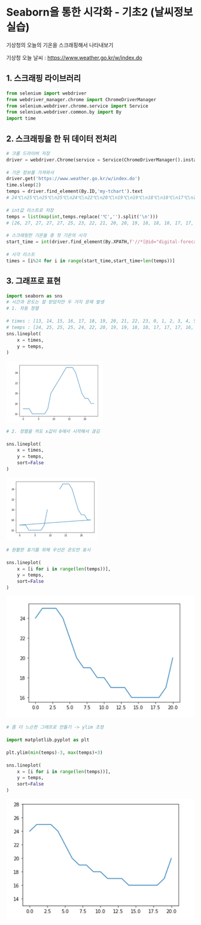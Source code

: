 # Seaborn을 통한 시각화 - 기초2 (날씨정보 실습)



기상청의 오늘의 기온을 스크래핑해서 나타내보기



기상청 오늘 날씨 : https://www.weather.go.kr/w/index.do

## 1.  **스크래핑 라이브러리**

```python
from selenium import webdriver
from webdriver_manager.chrome import ChromeDriverManager
from selenium.webdriver.chrome.service import Service
from selenium.webdriver.common.by import By
import time
```


## 2. **스크래핑을 한 뒤 데이터 전처리**

```py
# 크롬 드라이버 저장
driver = webdriver.Chrome(service = Service(ChromeDriverManager().install()))

# 기온 정보를 가져와서
driver.get('https://www.weather.go.kr/w/index.do')
time.sleep(2)
temps = driver.find_element(By.ID,'my-tchart').text
# 24℃\n25℃\n25℃\n25℃\n24℃\n22℃\n20℃\n19℃\n19℃\n18℃\n18℃\n17℃\n17℃\n17℃\n16℃\n16℃\n16℃\n16℃\n16℃\n17℃\n20℃'

# int값 리스트로 저장
temps = list(map(int,temps.replace('℃','').split('\n')))
# [26, 27, 27, 27, 27, 25, 23, 22, 21, 20, 20, 19, 18, 18, 18, 17, 17, 17, 17, 17, 20]

# 스크래핑한 기온들 중 첫 기온의 시각
start_time = int(driver.find_element(By.XPATH,f'//*[@id="digital-forecast"]/div[1]/div[3]/div[2]/div[1]/div[1]/div/div[2]/ul[1]/li[1]/span[2]').text[:-1])

# 시각 리스트
times = [i%24 for i in range(start_time,start_time+len(temps))]
```





## 3. 그래프로 표현

```python
import seaborn as sns
# 시간과 온도는 잘 받았지만 두 가지 문제 발생
# 1. 자동 정렬

# times : [13, 14, 15, 16, 17, 18, 19, 20, 21, 22, 23, 0, 1, 2, 3, 4, 5, 6, 7, 8, 9]
# temps : [24, 25, 25, 25, 24, 22, 20, 19, 19, 18, 18, 17, 17, 17, 16, 16, 16, 16, 16, 17, 20]
sns.lineplot(
    x = times,
    y = temps,
)
```

<img src="https://raw.githubusercontent.com/SonJinHYo/image_repo/main/image_server/image-20220929132039013.png" alt="image-20220929132039013" style="zoom:50%;" />

```python
# 2. 정렬을 꺼도 x값이 0에서 시작해서 끊김

sns.lineplot(
    x = times,
    y = temps,
    sort=False
)
```

<img src="https://raw.githubusercontent.com/SonJinHYo/image_repo/main/image_server/image-20220929132112117.png" alt="image-20220929132112117" style="zoom:50%;" />

```python
# 원활한 표기를 위해 우선은 온도만 표시

sns.lineplot(
    x = [i for i in range(len(temps))],
    y = temps,
    sort=False
)
```

![image-20220929132134969](https://raw.githubusercontent.com/SonJinHYo/image_repo/main/image_server/image-20220929132134969.png)

```python
# 좀 더 느슨한 그래프로 만들기 -> ylim 조정

import matplotlib.pyplot as plt

plt.ylim(min(temps)-3, max(temps)+3)

sns.lineplot(
    x = [i for i in range(len(temps))],
    y = temps,
    sort=False
)
```

![image-20220929132151785](https://raw.githubusercontent.com/SonJinHYo/image_repo/main/image_server/image-20220929132151785.png)
